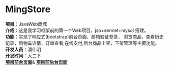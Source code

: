 ﻿# MingStore
<strong>项目</strong>：JavaWeb商城<br>
<strong>介绍</strong>：这是我学习框架前的第一个Web项目，jsp+servlet+mysql 搭建。<br>
<strong>功能</strong>：实现了响应式(bootstrap)前台页面，邮箱验证登录， 浏览商品，查看历史记录，购物车详情，订单查看,在线支付,后台商品上架，下架管理等主要功能。<br>
 <strong>开发人员</strong>：潘伟明 <br>
 <strong>开发时间</strong>：大二下 <br>
 <strong><a href = "http://118.89.50.153/MingStore">项目前台页面</a></strong>&
 <strong><a href = " http://118.89.50.153/MingStore/admin/index.jsp">项目前后台页面</a></strong>
